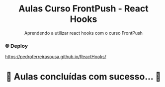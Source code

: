 <h1 align="center">Aulas Curso FrontPush - React Hooks </h1>

<p align="center">Aprendendo a utilizar react hooks com o curso FrontPush</p>

### 🌐 Deploy
https://pedroferreirasousa.github.io/ReactHooks/



<h1 align="center"> 
	 🚀 Aulas concluídas com sucesso... 🚀
</h1>
